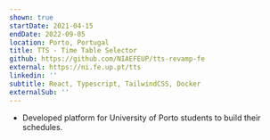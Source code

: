 ```yaml
---
shown: true
startDate: 2021-04-15
endDate: 2022-09-05
location: Porto, Portugal
title: TTS - Time Table Selector
github: https://github.com/NIAEFEUP/tts-revamp-fe
external: https://ni.fe.up.pt/tts
linkedin: ''
subtitle: React, Typescript, TailwindCSS, Docker
externalSub: ''
---
```


- Developed platform for University of Porto students to build their schedules.
